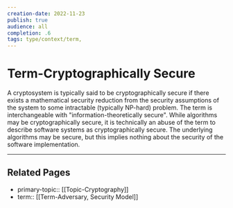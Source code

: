 ```yaml
---
creation-date: 2022-11-23
publish: true
audience: all
completion: .6
tags: type/context/term,
---
```

# Term-Cryptographically Secure
A cryptosystem is typically said to be cryptographically secure if there exists a mathematical security reduction from the security assumptions of the system to some intractable (typically NP-hard) problem. The term is interchangeable with "information-theoretically secure". While algorithms may be cryptographically secure, it is technically an abuse of the term to describe software systems as cryptographically secure. The underlying algorithms may be secure, but this implies nothing about the security of the software implementation.

---
## Related Pages
- primary-topic:: [[Topic-Cryptography]]
- term:: [[Term-Adversary, Security Model]]